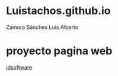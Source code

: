 # Luistachos.github.io
Zamora Sánches Luis Alberto

# proyecto pagina web
[idsoftware](https://www.idsoftware.com/)

